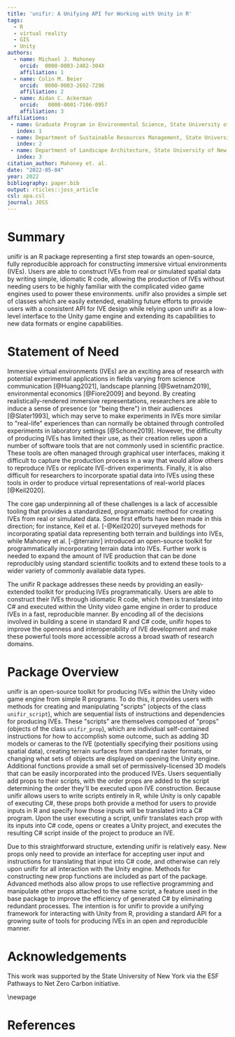 ```yaml
---
title: 'unifir: A Unifying API for Working with Unity in R'
tags:
  - R
  - virtual reality
  - GIS
  - Unity
authors:
  - name: Michael J. Mahoney
    orcid:  0000-0003-2402-304X 
    affiliation: 1
  - name: Colin M. Beier
    orcid:  0000-0003-2692-7296 
    affiliation: 2
  - name: Aidan C. Ackerman
    orcid:   0000-0001-7106-0957 
    affiliation: 3
affiliations:
 - name: Graduate Program in Environmental Science, State University of New York College of Environmental Science and Forestry, Syracuse, New York, USA
   index: 1
 - name: Department of Sustainable Resources Management, State University of New York College of Environmental Science and Forestry, Syracuse, New York, USA
   index: 2
 - name: Department of Landscape Architecture, State University of New York College of Environmental Science and Forestry, Syracuse, New York, USA
   index: 3
citation_author: Mahoney et. al.
date: "2022-05-04"
year: 2022
bibliography: paper.bib
output: rticles::joss_article
csl: apa.csl
journal: JOSS
---
```



# Summary

unifir is an R package representing a first step towards an open-source, 
fully reproducible approach 
for constructing immersive virtual environments (IVEs). 
Users are able to construct IVEs from real or simulated spatial data 
by writing simple, idiomatic R code, allowing the production of IVEs without
needing users to be highly familiar with the complicated video game engines
used to power these environments. 
unifir also provides a simple set of classes which are easily extended, 
enabling future efforts to provide users with a consistent API for IVE design
while relying upon unifir as a low-level interface to the Unity game engine and 
extending its capabilities to new data formats or engine capabilities.

# Statement of Need

Immersive virtual environments (IVEs) are an exciting area of research 
with potential experimental applications in fields varying from
science communication [@Huang2021],
landscape planning [@Swetnam2019],
environmental economics [@Fiore2009]
and beyond.
By creating realistically-rendered immersive representations, 
researchers are able to induce a sense of presence (or "being there") in 
their audiences [@Slater1993], 
which may serve to make experiments in IVEs
more similar to "real-life" experiences
than can normally be obtained through controlled experiments 
in laboratory settings [@Schone2019].
However, the difficulty of producing IVEs has limited
their use, as their creation relies upon a number of software tools that
are not commonly used in scientific practice. 
These tools are often managed through graphical user interfaces, making it
difficult to capture the production process in a way that would allow 
others to reproduce IVEs or replicate IVE-driven experiments. 
Finally, it is also difficult for researchers to incorporate spatial data 
into IVEs using these tools 
in order to produce virtual representations of real-world places
[@Keil2020].

The core gap underpinning all of these challenges is a lack of accessible 
tooling that provides a standardized, programmatic method for creating IVEs from
real or simulated data. Some first efforts have been made in this direction; 
for instance, Keil et al. [-@Keil2020] surveyed methods for incorporating 
spatial data representing both terrain and buildings into IVEs,
while Mahoney et al. [-@terrainr] introduced an open-source toolkit for 
programmatically incorporating terrain data into IVEs. 
Further work is needed to expand the amount of IVE production
that can be done reproducibly using standard scientific toolkits and to
extend these tools to a wider variety of commonly available data types.

The unifir R package addresses these needs by providing an easily-extended toolkit
for producing IVEs programmatically. Users are able to construct their IVEs 
through idiomatic R code, which then is translated into C# and executed within
the Unity video game engine in order to produce IVEs in a fast, reproducible 
manner. 
By encoding all of the decisions involved in building a scene in 
standard R and C# code,
unifir hopes to improve the openness and interoperability of IVE development 
and make these powerful tools more accessible across a broad swath of 
research domains.

# Package Overview

unifir is an open-source toolkit for producing IVEs 
within the Unity video game engine from simple R programs.
To do this, it provides users with methods for creating and manipulating
"scripts" (objects of the class `unifir_script`), which are sequential 
lists of instructions and dependencies for producing IVEs.
These "scripts" are themselves composed of "props" 
(objects of the class `unifir_prop`), which are individual self-contained
instructions for how to accomplish some outcome, 
such as adding 3D models or cameras to the IVE 
(potentially specifying their positions using spatial data), 
creating terrain surfaces from standard raster formats,
or changing what sets of objects are displayed on opening the Unity engine.
Additional functions provide a small set of permissively-licensed 3D models that
can be easily incorporated into the produced IVEs.
Users sequentially add props to their scripts, with the order props are
added to the script determining the order they'll be executed upon IVE 
construction.
Because unifir allows users to write scripts entirely in R, while Unity
is only capable of executing C#, these props both provide a method for users
to provide inputs in R and specify how those inputs will be translated into a 
C# program.
Upon the user executing a script, unifir translates each prop with its 
inputs into C# code, opens or creates a Unity project, and executes the 
resulting C# script inside of the project to produce an IVE.

Due to this straightforward structure, extending unifir is relatively easy. 
New props only need to provide an interface for accepting user input and 
instructions for translating that input into C# code, and otherwise can rely
upon unifir for all interaction with the Unity engine. 
Methods for constructing new prop functions are included as part of the package.
Advanced methods also allow props to use reflective programming and manipulate
other props attached to the same script, a feature used in the base package
to improve the efficiency of generated C# by eliminating redundant processes.
The intention is for unifir to provide a unifying framework for interacting 
with Unity from R, providing a standard API for a growing suite of tools for
producing IVEs in an open and reproducible manner.

# Acknowledgements

This work was supported by the State University of New York via the ESF Pathways 
to Net Zero Carbon initiative.

\newpage

# References
